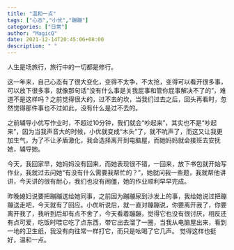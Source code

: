 ```yaml
---
title: "温和一点"
tags: ["心态","小优","蹦蹦"]
categories: ["日常"]
author: "MagicQ"
date: 2021-12-14T20:45:06+08:00
description: " "
---
```


人生是场旅行，旅行中的一切都是修行。

这一年来，自己心态有了很大变化，变得不太争，不太抢，变得可以看开很多事，可以放下很多事，就像那句话“没有什么事是关我屁事和管你屁事解决不了的”，难道不是这样吗？之前觉得很大的，过不去的坎，当我们过去之后，回头再看时，忽然觉得那件事也不过如此，没有什么是过不去的。

之前辅导小优写作业时，不超过10分钟，我们就会“吵起来”，其实也不是“吵起来”，因为当我声音大的时候，小优就变成“木头”了，就不吭声了，而这又让我更加生气，为了不让矛盾激化，我会选择离开到电脑屋，而她妈妈就会接班去安抚她，辅导她。

今天，我回家早，她妈妈没有回来，而她表现很不错，一回来，放下书包就开始写作业，我就过去问她“有没有什么需要我帮忙的？”，她就问我一些题，我就帮他讲讲，今天讲的很有耐心，我们也没有闹僵，她的作业顺利早早完成。

昨晚媳妇说要把蹦蹦送给她同事，之前因为蹦蹦尿到沙发上的事，我给她说过把蹦蹦送走吧，今天就有了回应。小优听说后，就一直对蹦蹦说，你要离开我了，你要离开我了，我听到后却有点不舍了，今天看着蹦蹦，觉得它也没有很讨厌，相反还有点可爱，吃饭时喂它吃了点东西，带它出去溜了一圈，当我从电脑屋出来，看到一地的卫生纸，我没有向往常一样打它，而只是吆喝了它几声。
觉得这样也挺好，温和一点。
